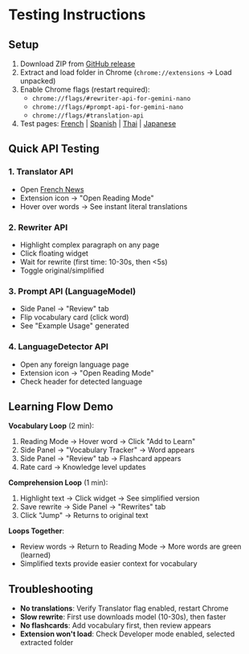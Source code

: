 # Testing Instructions

## Setup

1. Download ZIP from [GitHub release](https://github.com/fustilio/linguine/releases/tag/submission)
2. Extract and load folder in Chrome (`chrome://extensions` → Load unpacked)
3. Enable Chrome flags (restart required):
   - `chrome://flags/#rewriter-api-for-gemini-nano`
   - `chrome://flags/#prompt-api-for-gemini-nano`
   - `chrome://flags/#translation-api`
4. Test pages: [French](https://www.france24.com/fr/plan%C3%A8te/20251031-des-paysans-du-pakistan-engagent-un-bras-de-fer-avec-deux-pollueurs-allemands) | [Spanish](https://elpais.com/internacional/) | [Thai](https://www.thairath.co.th/news/local/2891763) | [Japanese](https://globe.asahi.com/article/16016162?iref=comtop_Globe_02)

## Quick API Testing

### 1. Translator API
- Open [French News](https://www.france24.com/fr/plan%C3%A8te/20251031-des-paysans-du-pakistan-engagent-un-bras-de-fer-avec-deux-pollueurs-allemands)
- Extension icon → "Open Reading Mode"
- Hover over words → See instant literal translations

### 2. Rewriter API
- Highlight complex paragraph on any page
- Click floating widget
- Wait for rewrite (first time: 10-30s, then <5s)
- Toggle original/simplified

### 3. Prompt API (LanguageModel)
- Side Panel → "Review" tab
- Flip vocabulary card (click word)
- See "Example Usage" generated

### 4. LanguageDetector API
- Open any foreign language page
- Extension icon → "Open Reading Mode"
- Check header for detected language

## Learning Flow Demo

**Vocabulary Loop** (2 min):
1. Reading Mode → Hover word → Click "Add to Learn"
2. Side Panel → "Vocabulary Tracker" → Word appears
3. Side Panel → "Review" tab → Flashcard appears
4. Rate card → Knowledge level updates

**Comprehension Loop** (1 min):
1. Highlight text → Click widget → See simplified version
2. Save rewrite → Side Panel → "Rewrites" tab
3. Click "Jump" → Returns to original text

**Loops Together**:
- Review words → Return to Reading Mode → More words are green (learned)
- Simplified texts provide easier context for vocabulary

## Troubleshooting

- **No translations**: Verify Translator flag enabled, restart Chrome
- **Slow rewrite**: First use downloads model (10-30s), then faster
- **No flashcards**: Add vocabulary first, then review appears
- **Extension won't load**: Check Developer mode enabled, selected extracted folder